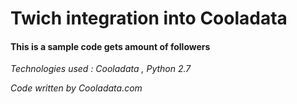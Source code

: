 # Twich integration into Cooladata

#### This is a sample code gets amount of followers

*Technologies used :  Cooladata , Python 2.7*

*Code written by Cooladata.com*
